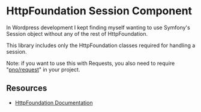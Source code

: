 HttpFoundation Session Component
========================

In Wordpress development I kept finding myself wanting to use Symfony's Session object without any of the rest of HttpFoundation.

This library includes only the HttpFoundation classes required for handling a session.
 
Note: if you want to use this with Requests, you also need to require "[pno/request](https://github.com/penoonan/request)" in your project.

Resources
---------

  * [HttpFoundation Documentation](https://symfony.com/doc/current/components/http_foundation/index.html)
